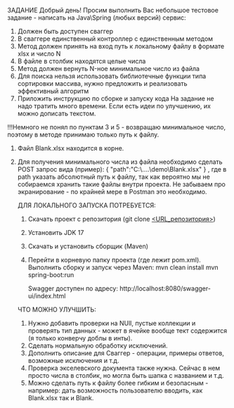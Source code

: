 ЗАДАНИЕ
Добрый день!
Просим выполнить Вас небольшое тестовое задание - написать на Java\Spring (любых версий) сервис:
1. Должен быть доступен сваггер
2. В сваггере единственный контроллер с единственным методом
3. Метод должен принять на вход путь к локальному файлу в формате xlsx и число N
4. В файле в столбик находятся целые числа
5. Метод должен вернуть N-ное минимальное число из файла
6. Для поиска нельзя использовать библиотечные функции типа сортировки массива, нужно предложить и реализовать эффективный алгоритм
7. Приложить инструкцию по сборке и запуску кода
На задание не надо тратить много времени. Если есть идеи по улучшению, их можно дописать текстом.

!!!Немного не понял по пунктам 3 и 5 - возвращаю минимальное число, поэтому в методе принимаю только путь к файлу.

1. Файл Blank.xlsx находится в корне.
2. Для получения минимального числа из файла необходимо сделать POST запрос вида (пример):
   {
         "path":"C:\\....\\demo\\Blank.xlsx"
   }
   , где в path указать абсолютный путь к файлу, так как вероятно мы не собираемся хранить такие файлы внутри проекта.
   Не забываем про экранирование - по крайней мере в Postman это необходимо.

   ДЛЯ ЛОКАЛЬНОГО ЗАПУСКА ПОТРЕБУЕТСЯ:
   1. Скачать проект с репозитория (git clone [<URL_репозитория>](https://github.com/minsort/testtask))
   2. Установить JDK 17
   3. Скачать и установить сборщик (Maven)
   4. Перейти в корневую папку проекта (где лежит pom.xml).
      Выполнить сборку и запуск через Maven:
      mvn clean install
      mvn spring-boot:run

      Swagger доступен по адресу: http://localhost:8080/swagger-ui/index.html

   ЧТО МОЖНО УЛУЧШИТЬ:
   1. Нужно добавить проверки на NUll, пустые коллекции и проверять тип данных - может в ячейке вообще тект содержится (я только конверчу доблы в инты).
   2. Сделать нормальную обработку исключений.
   3. Дополнить описание для Сваггер - операции, примеры ответов, возможные исключения и т.д.
   4. Проверка экселевского документа также нужна. Сейчас в нем просто числа в столбик, но могла быть шапка с названием и т.д.
   5. Можно сделать путь к файлу более гибким и безопасным - например: дать возможность пользователю вводить, как Blank.xlsx так и Blank.
